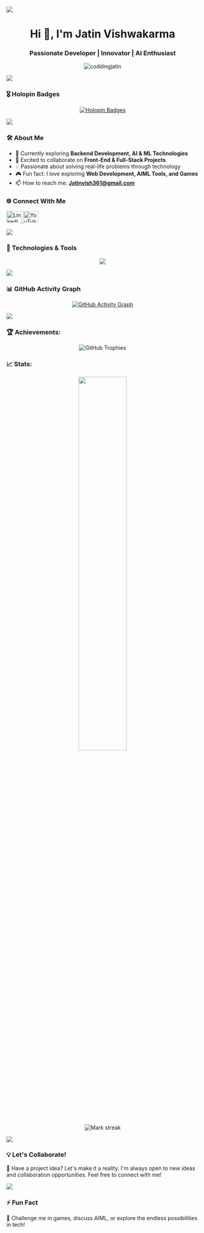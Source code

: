 
<!--horizontal divider(gradiant)-->
<img src="https://user-images.githubusercontent.com/73097560/115834477-dbab4500-a447-11eb-908a-139a6edaec5c.gif">
<h1 align="center">Hi 👋, I'm Jatin Vishwakarma</h1>
<h3 align="center">Passionate Developer | Innovator | AI Enthusiast</h3>

<p align="center">
  <img src="https://komarev.com/ghpvc/?username=coddingjatin&label=Profile%20views&color=0e75b6&style=flat" alt="coddingjatin" />
</p>


<!--horizontal divider(gradiant)-->
<img src="https://user-images.githubusercontent.com/73097560/115834477-dbab4500-a447-11eb-908a-139a6edaec5c.gif">

### 🎖 Holopin Badges

<p align="center">
  <a href="https://holopin.io/@coddingjatin">
    <img src="https://holopin.me/coddingjatin" alt="Holopin Badges">
  </a>
</p>


<!--horizontal divider(gradiant)-->
<img src="https://user-images.githubusercontent.com/73097560/115834477-dbab4500-a447-11eb-908a-139a6edaec5c.gif">

### 🛠 About Me

- 🌱 Currently exploring **Backend Development, AI & ML Technologies**  
- 👯 Excited to collaborate on **Front-End & Full-Stack Projects**  
- 💡 Passionate about solving real-life problems through technology  
- 🎮 Fun fact: I love exploring **Web Development, AIML Tools, and Games**  
- 📫 How to reach me: **Jatinvish361@gmail.com**

### 🌐 Connect With Me

<p align="left">
  <a href="https://www.linkedin.com/in/jatin-vishwakarma-563914246/" target="_blank">
    <img src="https://raw.githubusercontent.com/rahuldkjain/github-profile-readme-generator/master/src/images/icons/Social/linked-in-alt.svg" alt="LinkedIn" height="30" width="40"/>
  </a>
  <a href="https://www.youtube.com/c/jatin vishwakarma" target="_blank">
    <img src="https://raw.githubusercontent.com/rahuldkjain/github-profile-readme-generator/master/src/images/icons/Social/youtube.svg" alt="YouTube" height="30" width="40"/>
  </a>
</p>


<!--horizontal divider(gradiant)-->
<img src="https://user-images.githubusercontent.com/73097560/115834477-dbab4500-a447-11eb-908a-139a6edaec5c.gif">

### 🚀 Technologies & Tools
<p align="center">
  <a href="https://skillicons.dev">
    <img src="https://skillicons.dev/icons?i=git,c,cpp,py,flask,java,r,html,js,sass,bootstrap,vim,react,vue,tailwind,npm,nextjs,mysql,mongodb,firebase,netlify,github,pytorch,postman,opencv,sklearn,tensorflow,vscode,devto,figma&perline=6" />
  </a>
</p>


<!--horizontal divider(gradiant)-->
<img src="https://user-images.githubusercontent.com/73097560/115834477-dbab4500-a447-11eb-908a-139a6edaec5c.gif">

### 📊 GitHub Activity Graph

<p align="center">
  <a href="https://github.com/ashutosh00710/github-readme-activity-graph">
    <img src="https://github-readme-activity-graph.vercel.app/graph?username=coddingjatin&theme=react" alt="GitHub Activity Graph">
  </a>
</p>


<!--horizontal divider(gradiant)-->
<img src="https://user-images.githubusercontent.com/73097560/115834477-dbab4500-a447-11eb-908a-139a6edaec5c.gif">

### 🏆 Achievements:

<p align="center">
  <img src="https://github-profile-trophy.vercel.app/?username=coddingjatin&theme=dracula&margin-w=15&margin-h=15" alt="GitHub Trophies"/>
</p>

### 📈 Stats:
<p align="center">
  <a href="https://github.com/coddingjatin">
    <img width="50%" src="https://github-readme-stats.vercel.app/api?username=coddingjatin&theme=dracula&title_color=ff3068"><br>
  </a>
  <img title="🔥 Get streak stats for your profile at git.io/streak-stats" 
       alt="Mark streak" 
       src="https://github-readme-streak-stats.herokuapp.com/?user=coddingjatin&theme=dark&hide_border=false" />
</p>

<!--horizontal divider(gradiant)-->
<img src="https://user-images.githubusercontent.com/73097560/115834477-dbab4500-a447-11eb-908a-139a6edaec5c.gif">

### 💡 Let's Collaborate!

🚀 Have a project idea? Let's make it a reality. I'm always open to new ideas and collaboration opportunities. Feel free to connect with me!


<!--horizontal divider(gradiant)-->
<img src="https://user-images.githubusercontent.com/73097560/115834477-dbab4500-a447-11eb-908a-139a6edaec5c.gif">

### ⚡ Fun Fact  
💬 Challenge me in games, discuss AIML, or explore the endless possibilities in tech!

